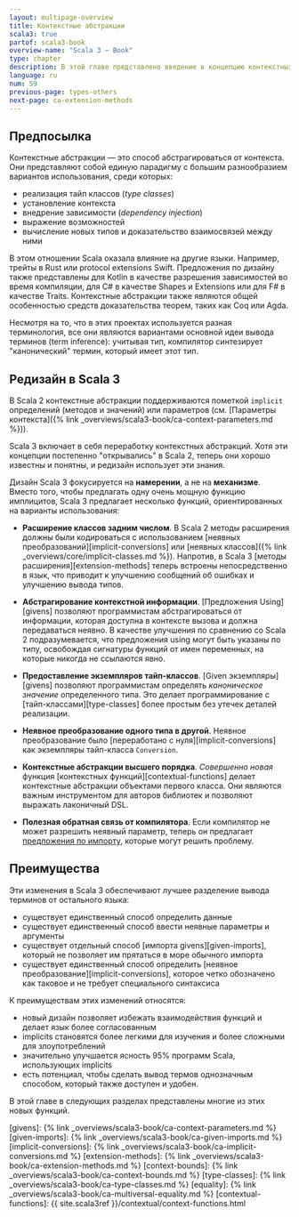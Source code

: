 ```yaml
---
layout: multipage-overview
title: Контекстные абстракции
scala3: true
partof: scala3-book
overview-name: "Scala 3 — Book"
type: chapter
description: В этой главе представлено введение в концепцию контекстных абстракций Scala 3.
language: ru
num: 59
previous-page: types-others
next-page: ca-extension-methods
---
```


## Предпосылка

Контекстные абстракции — это способ абстрагироваться от контекста.
Они представляют собой единую парадигму с большим разнообразием вариантов использования, среди которых:

- реализация тайп классов (_type classes_)
- установление контекста
- внедрение зависимости (_dependency injection_)
- выражение возможностей
- вычисление новых типов и доказательство взаимосвязей между ними

В этом отношении Scala оказала влияние на другие языки. Например, трейты в Rust или protocol extensions Swift.
Предложения по дизайну также представлены для Kotlin в качестве разрешения зависимостей во время компиляции,
для C# в качестве Shapes и Extensions или для F# в качестве Traits.
Контекстные абстракции также являются общей особенностью средств доказательства теорем, таких как Coq или Agda.

Несмотря на то, что в этих проектах используется разная терминология,
все они являются вариантами основной идеи вывода терминов (term inference):
учитывая тип, компилятор синтезирует "канонический" термин, который имеет этот тип.

## Редизайн в Scala 3

В Scala 2 контекстные абстракции поддерживаются пометкой `implicit` определений (методов и значений) или параметров
(см. [Параметры контекста]({% link _overviews/scala3-book/ca-context-parameters.md %})).

Scala 3 включает в себя переработку контекстных абстракций.
Хотя эти концепции постепенно "открывались" в Scala 2, теперь они хорошо известны и понятны, и редизайн использует эти знания.

Дизайн Scala 3 фокусируется на **намерении**, а не на **механизме**.
Вместо того, чтобы предлагать одну очень мощную функцию имплицитов,
Scala 3 предлагает несколько функций, ориентированных на варианты использования:

- **Расширение классов задним числом**.
  В Scala 2 методы расширения должны были кодироваться с использованием [неявных преобразований][implicit-conversions] или [неявных классов]({% link _overviews/core/implicit-classes.md %}).
  Напротив, в Scala 3 [методы расширения][extension-methods] теперь встроены непосредственно в язык, что приводит к улучшению сообщений об ошибках и улучшению вывода типов.

- **Абстрагирование контекстной информации**.
  [Предложения Using][givens] позволяют программистам абстрагироваться от информации,
  которая доступна в контексте вызова и должна передаваться неявно.
  В качестве улучшения по сравнению со Scala 2 подразумевается, что предложения using могут быть указаны по типу,
  освобождая сигнатуры функций от имен переменных, на которые никогда не ссылаются явно.

- **Предоставление экземпляров тайп-классов**.
  [Given экземпляры][givens] позволяют программистам определять _каноническое значение_ определенного типа.
  Это делает программирование с [тайп-классами][type-classes] более простым без утечек деталей реализации.

- **Неявное преобразование одного типа в другой**.
  Неявное преобразование было [переработано с нуля][implicit-conversions] как экземпляры тайп-класса `Conversion`.

- **Контекстные абстракции высшего порядка**.
  _Совершенно новая_ функция [контекстных функций][contextual-functions] делает контекстные абстракции объектами первого класса.
  Они являются важным инструментом для авторов библиотек и позволяют выражать лаконичный DSL.

- **Полезная обратная связь от компилятора**.
  Если компилятор не может разрешить неявный параметр, теперь он предлагает [предложения по импорту](https://www.scala-lang.org/blog/2020/05/05/scala-3-import-suggestions.html), которые могут решить проблему.

## Преимущества

Эти изменения в Scala 3 обеспечивают лучшее разделение вывода терминов от остального языка:

- существует единственный способ определить данные
- существует единственный способ ввести неявные параметры и аргументы
- существует отдельный способ [импорта givens][given-imports], который не позволяет им прятаться в море обычного импорта
- существует единственный способ определить [неявное преобразование][implicit-conversions], которое четко обозначено как таковое и не требует специального синтаксиса

К преимуществам этих изменений относятся:

- новый дизайн позволяет избежать взаимодействия функций и делает язык более согласованным
- implicits становятся более легкими для изучения и более сложными для злоупотреблений
- значительно улучшается ясность 95% программ Scala, использующих implicits
- есть потенциал, чтобы сделать вывод термов однозначным способом, который также доступен и удобен.

В этой главе в следующих разделах представлены многие из этих новых функций.

[givens]: {% link _overviews/scala3-book/ca-context-parameters.md %}
[given-imports]: {% link _overviews/scala3-book/ca-given-imports.md %}
[implicit-conversions]: {% link _overviews/scala3-book/ca-implicit-conversions.md %}
[extension-methods]: {% link _overviews/scala3-book/ca-extension-methods.md %}
[context-bounds]: {% link _overviews/scala3-book/ca-context-bounds.md %}
[type-classes]: {% link _overviews/scala3-book/ca-type-classes.md %}
[equality]: {% link _overviews/scala3-book/ca-multiversal-equality.md %}
[contextual-functions]: {{ site.scala3ref }}/contextual/context-functions.html

